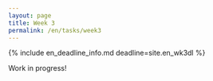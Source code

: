 ```yaml
---
layout: page
title: Week 3
permalink: /en/tasks/week3
---
```


{% include en_deadline_info.md deadline=site.en_wk3dl %}

Work in progress!
